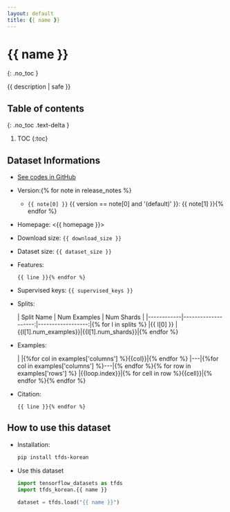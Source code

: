 ```yaml
---
layout: default
title: {{ name }}
---
```


# {{ name }}
{: .no_toc }

{{ description | safe }}

## Table of contents
{: .no_toc .text-delta }

1. TOC
{:toc}

## Dataset Informations

* [See codes in GitHub](https://github.com/jeongukjae/tfds-korean/blob/main/tfds_korean/{{name}}/{{name}}.py)
* Version:{% for note in release_notes %}
  * `{{ note[0] }}` {{ version == note[0] and '(default)' }}: {{ note[1] }}{% endfor %}
* Homepage: <{{ homepage }}>
* Download size: `{{ download_size }}`
* Dataset size: `{{ dataset_size }}`
* Features:

  ```text{% set feature_lines = features.split('\n') %}{% for line in feature_lines %}
  {{ line }}{% endfor %}
  ```

* Supervised keys: `{{ supervised_keys }}`
* Splits:

  | Split Name | Num Examples        | Num Shards        |
  |------------|--------------------:|------------------:|{% for l in splits %}
  |{{ l[0] }}  |{{l[1].num_examples}}|{{l[1].num_shards}}|{% endfor %}

* Examples:

  | |{%for col in examples['columns'] %}{{col}}|{% endfor %}
  |---|{%for col in examples['columns'] %}---|{% endfor %}{% for row in examples['rows'] %}
  |{{loop.index}}|{% for cell in row %}{{cell}}|{% endfor %}{% endfor %}

* Citation:

  ```text{% set citation_lines = citation.split('\n') %}{% for line in citation_lines %}
  {{ line }}{% endfor %}
  ```

## How to use this dataset

* Installation:

  ```sh
  pip install tfds-korean
  ```

* Use this dataset

  ```python
  import tensorflow_datasets as tfds
  import tfds_korean.{{ name }}

  dataset = tfds.load("{{ name }}")
  ```
